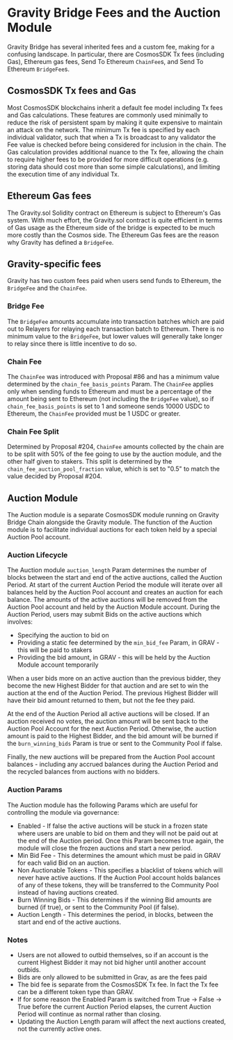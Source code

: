 # Gravity Bridge Fees and the Auction Module

Gravity Bridge has several inherited fees and a custom fee, making for a confusing landscape. In particular, there are CosmosSDK Tx fees (including Gas), Ethereum gas fees, Send To Ethereum `ChainFee`s, and Send To Ethereum `BridgeFee`s.

## CosmosSDK Tx fees and Gas

Most CosmosSDK blockchains inherit a default fee model including Tx fees and Gas calculations.
These features are commonly used minimally to reduce the risk of persistent spam by making it quite expensive to maintain an attack on the network.
The minimum Tx fee is specified by each individual validator, such that when a Tx is broadcast to any validator the Fee value is checked before being considered for inclusion in the chain.
The Gas calculation provides additional nuance to the Tx fee, allowing the chain to require higher fees to be provided for more difficult operations (e.g. storing data should cost more than some simple calculations), and limiting the execution time of any individual Tx.

## Ethereum Gas fees

The Gravity.sol Solidity contract on Ethereum is subject to Ethereum's Gas system.
With much effort, the Gravity.sol contract is quite efficient in terms of Gas usage as the Ethereum side of the bridge is expected to be much more costly than the Cosmos side.
The Ethereum Gas fees are the reason why Gravity has defined a `BridgeFee`.

## Gravity-specific fees

Gravity has two custom fees paid when users send funds to Ethereum, the `BridgeFee` and the `ChainFee`.

### Bridge Fee

The `BridgeFee` amounts accumulate into transaction batches which are paid out to Relayers for relaying each transaction batch to Ethereum.
There is no minimum value to the `BridgeFee`, but lower values will generally take longer to relay since there is little incentive to do so.

### Chain Fee

The `ChainFee` was introduced with Proposal #86 and has a minimum value determined by the `chain_fee_basis_points` Param.
The `ChainFee` applies only when sending funds to Ethereum and must be a percentage of the amount being sent to Ethereum (not including the `BridgeFee` value), so if `chain_fee_basis_points` is set to 1 and someone sends 10000 USDC to Ethereum, the `ChainFee` provided must be 1 USDC or greater.

### Chain Fee Split

Determined by Proposal #204, `ChainFee` amounts collected by the chain are to be split with 50% of the fee going to use by the auction module, and the other half given to stakers.
This split is determined by the `chain_fee_auction_pool_fraction` value, which is set to "0.5" to match the value decided by Proposal #204.

## Auction Module

The Auction module is a separate CosmosSDK module running on Gravity Bridge Chain alongside the Gravity module.
The function of the Auction module is to facilitate individual auctions for each token held by a special Auction Pool account.

### Auction Lifecycle

The Auction module `auction_length` Param determines the number of blocks between the start and end of the active auctions, called the Auction Period.
At start of the current Auction Period the module will iterate over all balances held by the Auction Pool account and creates an auction for each balance.
The amounts of the active auctions will be removed from the Auction Pool account and held by the Auction Module account.
During the Auction Period, users may submit Bids on the active auctions which involves:

* Specifying the auction to bid on
* Providing a static fee determined by the `min_bid_fee` Param, in GRAV - this will be paid to stakers
* Providing the bid amount, in GRAV - this will be held by the Auction Module account temporarily

When a user bids more on an active auction than the previous bidder, they become the new Highest Bidder for that auction and are set to win the auction at the end of the Auction Period.
The previous Highest Bidder will have their bid amount returned to them, but not the fee they paid.

At the end of the Auction Period all active auctions will be closed.
If an auction received no votes, the auction amount will be sent back to the Auction Pool Account for the next Auction Period.
Otherwise, the auction amount is paid to the Highest Bidder, and the bid amount will be burned if the `burn_winning_bids` Param is true or sent to the Community Pool if false.

Finally, the new auctions will be prepared from the Auction Pool account balances - including any accrued balances during the Auction Period and the recycled balances from auctions with no bidders.

### Auction Params

The Auction module has the following Params which are useful for controlling the module via governance:

* Enabled - If false the active auctions will be stuck in a frozen state where users are unable to bid on them and they will not be paid out at the end of the Auction period. Once this Param becomes true again, the module will close the frozen auctions and start a new period.
* Min Bid Fee - This determines the amount which must be paid in GRAV for each valid Bid on an auction.
* Non Auctionable Tokens - This specifies a blacklist of tokens which will never have active auctions. If the Auction Pool account holds balances of any of these tokens, they will be transferred to the Community Pool instead of having auctions created.
* Burn Winning Bids - This determines if the winning Bid amounts are burned (if true), or sent to the Community Pool (if false).
* Auction Length - This determines the period, in blocks, between the start and end of the active auctions.

### Notes

* Users are not allowed to outbid themselves, so if an account is the current Highest Bidder it may not bid higher until another account outbids.
* Bids are only allowed to be submitted in Grav, as are the fees paid
* The bid fee is separate from the CosmosSDK Tx fee. In fact the Tx fee can be a different token type than GRAV.
* If for some reason the Enabled Param is switched from True -> False -> True before the current Auction Period elapses, the current Auction Period will continue as normal rather than closing.
* Updating the Auction Length param will affect the next auctions created, not the currently active ones.